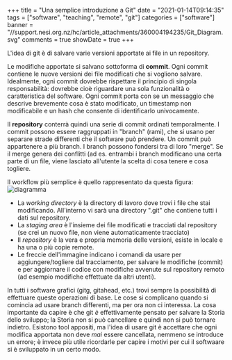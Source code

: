 +++
title = "Una semplice introduzione a Git"
date = "2021-01-14T09:14:35"
tags = ["software", "teaching", "remote", "git"]
categories = ["software"]
banner = "//support.nesi.org.nz/hc/article_attachments/360004194235/Git_Diagram.svg"
comments = true
showDate = true
+++

L'idea di git è di salvare varie versioni apportate ai file in un repository.

Le modifiche apportate si salvano sottoforma di **commit**. Ogni commit contiene le nuove versioni dei file modificati che si vogliono salvare. Idealmente, ogni commit dovrebbe rispettare il principio di singola responsabilità: dovrebbe cioè riguardare una sola funzionalità o caratteristica del software. Ogni commit porta con se un messaggio che descrive brevemente cosa è stato modificato, un timestamp non modificabile e un hash che consente di identificarlo univocamente.

Il **repository** conterrà quindi una serie di commit ordinati temporalmente. I commit possono essere raggruppati in "branch" (rami), che si usano per separare strade differenti che il software può prendere. Un commit può appartenere a più branch. I branch possono fondersi tra di loro "merge". Se il merge genera dei conflitti (ad es. entrambi i branch modificano una certa parte di un file, viene lasciato all'utente la scelta di cosa tenere e cosa togliere.

Il workflow più semplice è quello rappresentato da questa figura:
![diagramma](https://support.nesi.org.nz/hc/article_attachments/360004194235/Git_Diagram.svg)

* La *working directory* è la directory di lavoro dove trovi i file che stai modificando. All'interno vi sarà una directory ".git" che contiene tutti i dati sul repository.
* La *staging area* è l'insieme dei file modificati e tracciati dal repository (se crei un nuovo file, non viene automaticamente tracciato)
* Il *repository* è la vera e propria memoria delle versioni, esiste in locale e ha una o più copie remote.
* Le freccie dell'immagine indicano i comandi da usare per aggiungere/togliere dal tracciamento, per salvare le modifiche (commit) e per aggiornare il codice con modifiche avvenute sul repository remoto (ad esempio modifiche effettuate da altri utenti).

In tutti i software grafici (gitg, gitahead, etc.) trovi sempre la possibilità di effettuare queste operazioni di base. Le cose si complicano quando si comincia ad usare branch differenti, ma per ora non ci interessa. La cosa importante da capire è che git *è* effettivamente pensato per salvare la Storia dello sviluppo; la Storia non si può cancellare e quindi non si può tornare indietro. Esistono tool appositi, ma l'idea di usare git è accettare che ogni modifica apportata non deve *mai* essere cancellata, nemmeno se introduce un errore; è invece più utile ricordarle per capire i motivi per cui il softwaare si è sviluppato in un certo modo.
